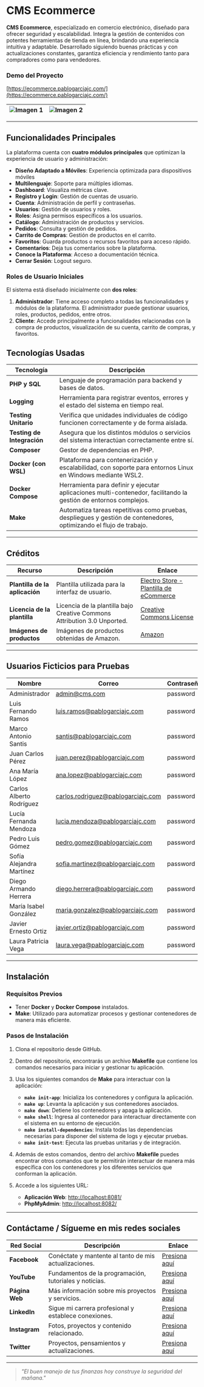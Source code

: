 # CMS Ecommerce

**CMS Ecommerce**, especializado en comercio electrónico, diseñado para ofrecer seguridad y escalabilidad. Integra la gestión de contenidos con potentes herramientas de tienda en línea, brindando una experiencia intuitiva y adaptable. Desarrollado siguiendo buenas prácticas y con actualizaciones constantes, garantiza eficiencia y rendimiento tanto para compradores como para vendedores.

### Demo del Proyecto  
[https://ecommerce.pablogarciajc.com/](https://ecommerce.pablogarciajc.com/)

| ![Imagen 1](https://pablogarciajc.com/wp-content/uploads/2025/01/ecommerce_1_webp.png) | ![Imagen 2](https://pablogarciajc.com/wp-content/uploads/2025/01/ecommerce_6_webp.png) |
|-----------|-----------|

---

## Funcionalidades Principales

La plataforma cuenta con **cuatro módulos principales** que optimizan la experiencia de usuario y administración:

- **Diseño Adaptado a Móviles**: Experiencia optimizada para dispositivos móviles
- **Multilenguaje**: Soporte para múltiples idiomas.
- **Dashboard**: Visualiza métricas clave.
- **Registro y Login**: Gestión de cuentas de usuario.
- **Cuenta**: Administración de perfil y contraseñas.
- **Usuarios**: Gestión de usuarios y roles.
- **Roles**: Asigna permisos específicos a los usuarios.
- **Catálogo**: Administración de productos y servicios.
- **Pedidos**: Consulta y gestión de pedidos.
- **Carrito de Compras**: Gestión de productos en el carrito.
- **Favoritos**: Guarda productos o recursos favoritos para acceso rápido.
- **Comentarios**: Deja tus comentarios sobre la plataforma.
- **Conoce la Plataforma**: Acceso a documentación técnica.
- **Cerrar Sesión**: Logout seguro.

### Roles de Usuario Iniciales

El sistema está diseñado inicialmente con **dos roles**:

1. **Administrador**: Tiene acceso completo a todas las funcionalidades y módulos de la plataforma. El administrador puede gestionar usuarios, roles, productos, pedidos, entre otros.
2. **Cliente**: Accede principalmente a funcionalidades relacionadas con la compra de productos, visualización de su cuenta, carrito de compras, y favoritos.

## Tecnologías Usadas

| **Tecnología**             | **Descripción**                                                                                                                                                   |
|----------------------------|-------------------------------------------------------------------------------------------------------------------------------------------------------------------|
| **PHP y SQL**              | Lenguaje de programación para backend y bases de datos.                                                                                                           |
| **Logging**                | Herramienta para registrar eventos, errores y el estado del sistema en tiempo real.                                                                               |
| **Testing Unitario**       | Verifica que unidades individuales de código funcionen correctamente y de forma aislada.                                                                          |
| **Testing de Integración** | Asegura que los distintos módulos o servicios del sistema interactúan correctamente entre sí.                                                                    |
| **Composer**               | Gestor de dependencias en PHP.                                                                                                                                    |
| **Docker (con WSL)**       | Plataforma para contenerización y escalabilidad, con soporte para entornos Linux en Windows mediante WSL2.                                                       |
| **Docker Compose**         | Herramienta para definir y ejecutar aplicaciones multi-contenedor, facilitando la gestión de entornos complejos.                                                 |
| **Make**                   | Automatiza tareas repetitivas como pruebas, despliegues y gestión de contenedores, optimizando el flujo de trabajo.                                              |

---

## Créditos

| **Recurso**                        | **Descripción**                                                                                               | **Enlace**                                              |
|------------------------------------|---------------------------------------------------------------------------------------------------------------|---------------------------------------------------------|
| **Plantilla de la aplicación**     | Plantilla utilizada para la interfaz de usuario.                                                              | [Electro Store - Plantilla de eCommerce](https://w3layouts.com/template/electro-store-an-ecommerce-theme-bootstrap-template/)                        |
| **Licencia de la plantilla**       | Licencia de la plantilla bajo Creative Commons Attribution 3.0 Unported.                                      | [Creative Commons License](http://creativecommons.org/licenses/by/3.0/) |
| **Imágenes de productos**          | Imágenes de productos obtenidas de Amazon.                                                                     | [Amazon](https://www.amazon.com)                         |
---

## Usuarios Ficticios para Pruebas

| **Nombre**                     | **Correo**                        | **Contraseña** | **Rol**         |
|---------------------------------|-----------------------------------|----------------|-----------------|
| Administrador                   | admin@cms.com                     | password       | Administrador   |
| Luis Fernando Ramos             | luis.ramos@pablogarciajc.com       | password       | Cliente         |
| Marco Antonio Santis            | santis@pablogarciajc.com          | password       | Cliente         |
| Juan Carlos Pérez               | juan.perez@pablogarciajc.com      | password       | Cliente         |
| Ana María López                 | ana.lopez@pablogarciajc.com       | password       | Cliente         |
| Carlos Alberto Rodríguez        | carlos.rodriguez@pablogarciajc.com| password       | Cliente         |
| Lucía Fernanda Mendoza          | lucia.mendoza@pablogarciajc.com   | password       | Cliente         |
| Pedro Luis Gómez                | pedro.gomez@pablogarciajc.com     | password       | Cliente         |
| Sofía Alejandra Martínez        | sofia.martinez@pablogarciajc.com  | password       | Cliente         |
| Diego Armando Herrera           | diego.herrera@pablogarciajc.com   | password       | Cliente         |
| María Isabel González           | maria.gonzalez@pablogarciajc.com  | password       | Cliente         |
| Javier Ernesto Ortiz            | javier.ortiz@pablogarciajc.com    | password       | Cliente         |
| Laura Patricia Vega             | laura.vega@pablogarciajc.com      | password       | Cliente         |

---

## Instalación

### Requisitos Previos

- Tener **Docker** y **Docker Compose** instalados.
- **Make**: Utilizado para automatizar procesos y gestionar contenedores de manera más eficiente.

### Pasos de Instalación

1. Clona el repositorio desde GitHub.
2. Dentro del repositorio, encontrarás un archivo **Makefile** que contiene los comandos necesarios para iniciar y gestionar tu aplicación.
3. Usa los siguientes comandos de **Make** para interactuar con la aplicación:

   - **`make init-app`**: Inicializa los contenedores y configura la aplicación.
   - **`make up`**: Levanta la aplicación y sus contenedores asociados.
   - **`make down`**: Detiene los contenedores y apaga la aplicación.
   - **`make shell`**: Ingresa al contenedor para interactuar directamente con el sistema en su entorno de ejecución.
   - **`make install-dependencies`**: Instala todas las dependencias necesarias para disponer del sistema de logs y ejecutar pruebas.
   - **`make init-test`**: Ejecuta las pruebas unitarias y de integración.

4. Además de estos comandos, dentro del archivo **Makefile** puedes encontrar otros comandos que te permitirán interactuar de manera más específica con los contenedores y los diferentes servicios que conforman la aplicación.

5. Accede a los siguientes URL:
   - **Aplicación Web**: [http://localhost:8081/](http://localhost:8081/)
   - **PhpMyAdmin**: [http://localhost:8082/](http://localhost:8082/)

---

## Contáctame / Sígueme en mis redes sociales

| Red Social   | Descripción                                              | Enlace                   |
|--------------|----------------------------------------------------------|--------------------------|
| **Facebook** | Conéctate y mantente al tanto de mis actualizaciones.    | [Presiona aquí](https://facebook.com/tu-usuario) |
| **YouTube**  | Fundamentos de la programación, tutoriales y noticias.   | [Presiona aquí](https://youtube.com/tu-canal)     |
| **Página Web** | Más información sobre mis proyectos y servicios.        | [Presiona aquí](https://tusitio.com)              |
| **LinkedIn** | Sigue mi carrera profesional y establece conexiones.     | [Presiona aquí](https://linkedin.com/in/tu-usuario) |
| **Instagram**| Fotos, proyectos y contenido relacionado.                 | [Presiona aquí](https://instagram.com/tu-usuario) |
| **Twitter**  | Proyectos, pensamientos y actualizaciones.                | [Presiona aquí](https://twitter.com/tu-usuario)   |

---
> _"El buen manejo de tus finanzas hoy construye la seguridad del mañana."_
